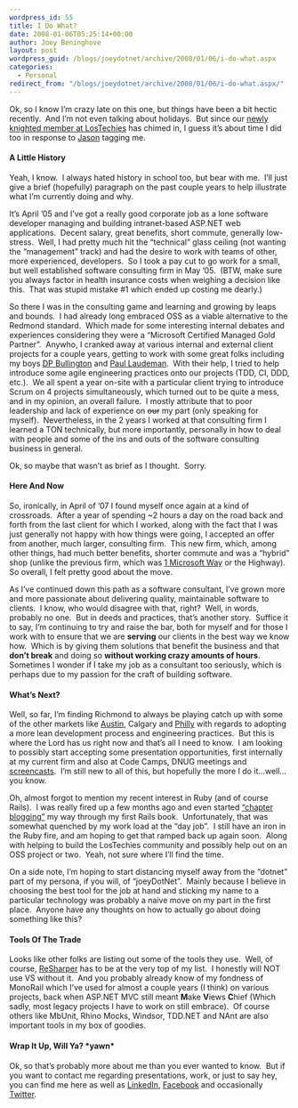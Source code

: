 ```yaml
---
wordpress_id: 55
title: I Do What?
date: 2008-01-06T05:25:14+00:00
author: Joey Beninghove
layout: post
wordpress_guid: /blogs/joeydotnet/archive/2008/01/06/i-do-what.aspx
categories:
  - Personal
redirect_from: "/blogs/joeydotnet/archive/2008/01/06/i-do-what.aspx/"
---
```

Ok, so I know I&#8217;m crazy late on this one, but things have been a bit hectic recently.&nbsp; And I&#8217;m not even talking about holidays.&nbsp; But since our [newly knighted member at LosTechies](http://www.lostechies.com/blogs/chad_myers/archive/2008/01/05/what-i-do-with-spoilers.aspx) has chimed in, I guess it&#8217;s about time I did too in response to [Jason](http://www.lostechies.com/blogs/jason_meridth/archive/2007/12/20/what-i-do.aspx) tagging me.

#### A Little History

Yeah, I know.&nbsp; I always hated history in school too, but bear with me.&nbsp; I&#8217;ll just give a brief (hopefully) paragraph on the past couple years to help illustrate what I&#8217;m currently doing and why.&nbsp; 

It&#8217;s April &#8217;05 and I&#8217;ve got a really good corporate job as a lone software developer managing and building intranet-based ASP.NET web applications.&nbsp; Decent salary, great benefits, short commute, generally low-stress.&nbsp; Well, I had pretty much hit the &#8220;technical&#8221; glass ceiling (not wanting the &#8220;management&#8221; track) and had the desire to work with teams of other, more experienced, developers.&nbsp; So I took a pay cut to go work for a small, but well established software consulting firm in May &#8217;05.&nbsp; (BTW, make sure you always factor in health insurance costs when weighing a decision like this.&nbsp; That was stupid mistake #1 which ended up costing me dearly.)

So there I was in the consulting game and learning and growing by leaps and bounds.&nbsp; I had already long embraced OSS as a viable alternative to the Redmond standard.&nbsp; Which made for some interesting internal debates and experiences considering they were a &#8220;Microsoft Certified Managed Gold Partner&#8221;.&nbsp; Anywho, I cranked away at various internal and external client projects for a couple years, getting to work with some great folks including my boys [DP Bullington](http://blog.softwareishardwork.com/) and [Paul Laudeman](http://codebetter.com/blogs/paul.laudeman/default.aspx).&nbsp; With their help, I tried to help introduce some agile engineering practices onto our projects (TDD, CI, DDD, etc.).&nbsp; We all spent a year on-site with a particular client trying to introduce Scrum on 4 projects simultaneously, which turned out to be quite a mess, and in my opinion, an overall failure.&nbsp; I mostly attribute that to poor leadership and lack of experience on <strike>our</strike> my part (only speaking for myself).&nbsp; Nevertheless, in the 2 years I worked at that consulting firm I learned a TON technically, but more importantly, personally in how to deal with people and some of the ins and outs of the software consulting business in general.

Ok, so maybe that wasn&#8217;t as brief as I thought.&nbsp; Sorry.

#### Here And Now

So, ironically, in April of &#8217;07 I found myself once again at a kind of crossroads.&nbsp; After a year of spending ~2 hours a day on the road back and forth from the last client for which I worked, along with the fact that I was just generally not happy with how things were going, I accepted an offer from another, much larger, consulting firm.&nbsp; This new firm, which, among other things, had much better benefits, shorter commute and was a &#8220;hybrid&#8221; shop (unlike the previous firm, which was [1 Microsoft Way](http://maps.google.com/maps?f=q&hl=en&geocode=&time=&date=&ttype=&q=1+microsoft+way&sll=37.0625,-95.677068&sspn=44.339735,72.246094&ie=UTF8&z=16&iwloc=addr&om=1) or the Highway).&nbsp; So overall, I felt pretty good about the move.

As I&#8217;ve continued down this path as a software consultant, I&#8217;ve grown more and more passionate about delivering quality, maintainable software to clients.&nbsp; I know, who would disagree with that, right?&nbsp; Well, in words, probably no one.&nbsp; But in deeds and practices, that&#8217;s another story.&nbsp; Suffice it to say, I&#8217;m continuing to try and raise the bar, both for myself and for those I work with to ensure that we are **serving** our clients in the best way we know how.&nbsp; Which is by giving them solutions that benefit the business and that **don&#8217;t break** and doing so **without working crazy amounts of hours**.&nbsp; Sometimes I wonder if I take my job as a consultant too seriously, which is perhaps due to my passion for the craft of building software.

#### What&#8217;s Next?

Well, so far, I&#8217;m finding Richmond to always be playing catch up with some of the other markets like [Austin](http://codebetter.com/blogs/jeremy.miller/archive/2008/01/01/new-year-new-challenges-and-an-mvp.aspx), Calgary and [Philly](http://www.phillyalt.net/Default.aspx?AspxAutoDetectCookieSupport=1) with regards to adopting a more lean development process and engineering practices.&nbsp; But this is where the Lord has us right now and that&#8217;s all I need to know.&nbsp; I am looking to possibly start accepting some presentation opportunities, first internally at my current firm and also at Code Camps, DNUG meetings and [screencasts](http://joeydotnet.com/blog/archive/2007/12/08/monorail-quickly---screencast.aspx).&nbsp; I&#8217;m still new to all of this, but hopefully the more I do it&#8230;well&#8230;you know.

Oh, almost forgot to mention my recent interest in Ruby (and of course Rails).&nbsp; I was really fired up a few months ago and even started [&#8220;chapter blogging&#8221;](http://joeydotnet.com/blog/archive/2007/09/13/agile-web-development-with-rails---chapter-1.aspx) my way through my first Rails book.&nbsp; Unfortunately, that was somewhat quenched by my work load at the &#8220;day job&#8221;.&nbsp; I still have an iron in the Ruby fire, and am hoping to get that ramped back up again soon.&nbsp; Along with helping to build the LosTechies community and possibly help out on an OSS project or two.&nbsp; Yeah, not sure where I&#8217;ll find the time.

On a side note, I&#8217;m hoping to start distancing myself away from the &#8220;dotnet&#8221; part of my persona, if you will, of &#8220;joeyDotNet&#8221;.&nbsp; Mainly because I believe in choosing the best tool for the job at hand and sticking my name to a particular technology was probably a naive move on my part in the first place.&nbsp; Anyone have any thoughts on how to actually go about doing something like this?

#### Tools Of The Trade

Looks like other folks are listing out some of the tools they use.&nbsp; Well, of course, [ReSharper](http://blogs.jetbrains.com/dotnet/) has to be at the very top of my list.&nbsp; I honestly will NOT use VS without it.&nbsp; And you probably already know of my fondness of MonoRail which I&#8217;ve used for almost a couple years (I think) on various projects, back when ASP.NET MVC still meant **M**ake **V**iews **C**hief (Which sadly, most legacy projects I have to work on still embrace).&nbsp; Of course others like MbUnit, Rhino Mocks, Windsor, TDD.NET and NAnt are also important tools in my box of goodies.

#### Wrap It Up, Will Ya? \*yawn\*

Ok, so that&#8217;s probably more about me than you ever wanted to know.&nbsp; But if you want to contact me regarding presentations, work, or just to say hey, you can find me here as well as [LinkedIn](http://www.linkedin.com/in/joeybeninghove), [Facebook](http://www.facebook.com/profile.php?id=545364441) and occasionally [Twitter](http://twitter.com/joeybeninghove).